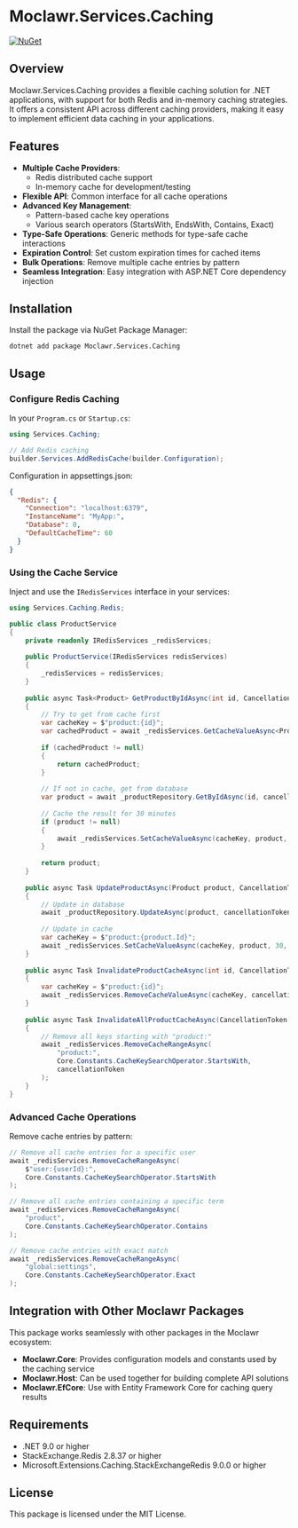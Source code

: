 # Moclawr.Services.Caching

[![NuGet](https://img.shields.io/nuget/v/Moclawr.Services.Caching.svg)](https://www.nuget.org/packages/Moclawr.Services.Caching/)

## Overview

Moclawr.Services.Caching provides a flexible caching solution for .NET applications, with support for both Redis and in-memory caching strategies. It offers a consistent API across different caching providers, making it easy to implement efficient data caching in your applications.

## Features

- **Multiple Cache Providers**: 
  - Redis distributed cache support
  - In-memory cache for development/testing
- **Flexible API**: Common interface for all cache operations
- **Advanced Key Management**: 
  - Pattern-based cache key operations
  - Various search operators (StartsWith, EndsWith, Contains, Exact)
- **Type-Safe Operations**: Generic methods for type-safe cache interactions
- **Expiration Control**: Set custom expiration times for cached items
- **Bulk Operations**: Remove multiple cache entries by pattern
- **Seamless Integration**: Easy integration with ASP.NET Core dependency injection

## Installation

Install the package via NuGet Package Manager:

```shell
dotnet add package Moclawr.Services.Caching
```

## Usage

### Configure Redis Caching

In your `Program.cs` or `Startup.cs`:

```csharp
using Services.Caching;

// Add Redis caching
builder.Services.AddRedisCache(builder.Configuration);
```

Configuration in appsettings.json:

```json
{
  "Redis": {
    "Connection": "localhost:6379",
    "InstanceName": "MyApp:",
    "Database": 0,
    "DefaultCacheTime": 60
  }
}
```

### Using the Cache Service

Inject and use the `IRedisServices` interface in your services:

```csharp
using Services.Caching.Redis;

public class ProductService
{
    private readonly IRedisServices _redisServices;
    
    public ProductService(IRedisServices redisServices)
    {
        _redisServices = redisServices;
    }
    
    public async Task<Product> GetProductByIdAsync(int id, CancellationToken cancellationToken = default)
    {
        // Try to get from cache first
        var cacheKey = $"product:{id}";
        var cachedProduct = await _redisServices.GetCacheValueAsync<Product>(cacheKey, cancellationToken);
        
        if (cachedProduct != null)
        {
            return cachedProduct;
        }
        
        // If not in cache, get from database
        var product = await _productRepository.GetByIdAsync(id, cancellationToken);
        
        // Cache the result for 30 minutes
        if (product != null)
        {
            await _redisServices.SetCacheValueAsync(cacheKey, product, 30, cancellationToken);
        }
        
        return product;
    }
    
    public async Task UpdateProductAsync(Product product, CancellationToken cancellationToken = default)
    {
        // Update in database
        await _productRepository.UpdateAsync(product, cancellationToken);
        
        // Update in cache
        var cacheKey = $"product:{product.Id}";
        await _redisServices.SetCacheValueAsync(cacheKey, product, 30, cancellationToken);
    }
    
    public async Task InvalidateProductCacheAsync(int id, CancellationToken cancellationToken = default)
    {
        var cacheKey = $"product:{id}";
        await _redisServices.RemoveCacheValueAsync(cacheKey, cancellationToken);
    }
    
    public async Task InvalidateAllProductCacheAsync(CancellationToken cancellationToken = default)
    {
        // Remove all keys starting with "product:"
        await _redisServices.RemoveCacheRangeAsync(
            "product:", 
            Core.Constants.CacheKeySearchOperator.StartsWith, 
            cancellationToken
        );
    }
}
```

### Advanced Cache Operations

Remove cache entries by pattern:

```csharp
// Remove all cache entries for a specific user
await _redisServices.RemoveCacheRangeAsync(
    $"user:{userId}:",
    Core.Constants.CacheKeySearchOperator.StartsWith
);

// Remove all cache entries containing a specific term
await _redisServices.RemoveCacheRangeAsync(
    "product",
    Core.Constants.CacheKeySearchOperator.Contains
);

// Remove cache entries with exact match
await _redisServices.RemoveCacheRangeAsync(
    "global:settings",
    Core.Constants.CacheKeySearchOperator.Exact
);
```

## Integration with Other Moclawr Packages

This package works seamlessly with other packages in the Moclawr ecosystem:

- **Moclawr.Core**: Provides configuration models and constants used by the caching service
- **Moclawr.Host**: Can be used together for building complete API solutions
- **Moclawr.EfCore**: Use with Entity Framework Core for caching query results

## Requirements

- .NET 9.0 or higher
- StackExchange.Redis 2.8.37 or higher
- Microsoft.Extensions.Caching.StackExchangeRedis 9.0.0 or higher

## License

This package is licensed under the MIT License.
